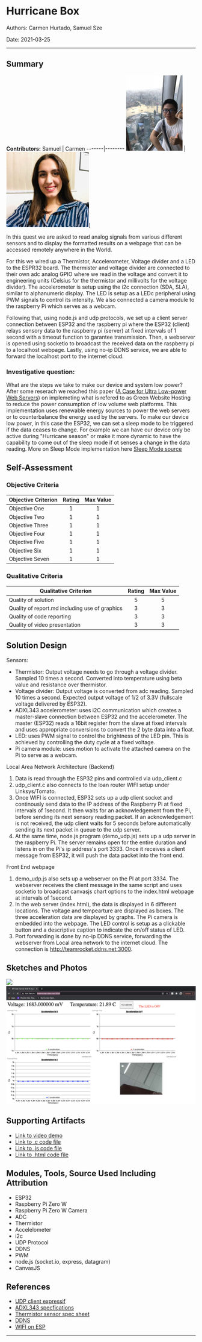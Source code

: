 # Hurricane Box
Authors: Carmen Hurtado, Samuel Sze

Date: 2021-03-25

-----

## Summary
**Contributors:**
Samuel | Carmen 
-------|--------
<img src="images/samuel.jpg" width="" height="200" /> | <img src="images/carmen.jpg" width="" height = "200" />) 

In this quest we are asked to read analog signals from various different sensors and to display the formatted results on a webpage that can be accessed remotely anywhere in the World. 

For this we wired up a Thermistor, Accelerometer, Voltage divider and a LED to the ESPR32 board. The thermister and voltage divider are connected to their own adc analog GPIO where we read in the voltage and convert it to engineering units (Celsius for the thermistor and millivolts for the voltage divider). The accelerometer is setup using the i2c connection (SDA, SLA), similar to alphanumeric display. The LED is setup as a LEDc peripheral using PWM signals to control its intensity. We also connected a camera module to the raspberry Pi which serves as a webcam. 

Following that, using node.js and udp protocols, we set up a client server connection between ESP32 and the raspberry pi where the ESP32 (client) relays sensory data to the raspberry pi (server) at fixed intervals of 1 second with a timeout function to garantee transmission. Then, a webserver is opened using socketio to broadcast the received data on the raspberry pi to a localhost webpage. Lastly, using no-ip DDNS service, we are able to forward the localhost port to the internet cloud.

### Investigative question: 
What are the steps we take to make our device and system low power?
After some reserach we reached this paper ([A Case for Ultra Low-power Web Servers](http://none.cs.umass.edu/papers/pdf/IGCC14-greening.pdf)) on implemeting what is refered to as Green Website Hosting to reduce the power consumption of low volume web platforms. This implementation uses renewable energy sources to power the web servers or to counterbalance the energy used by the servers. 
To make our device low power, in this case the ESP32, we can set a sleep mode to be triggered if the data ceases to change. For example we can have our device only be active during "Hurricane season" or make it more dynamic to have the capability to come out of the sleep mode if ot senses a change in the data reading. More on Sleep Mode implementation here [Sleep Mode source](https://circuitdigest.com/article/implementing-low-power-consumption-in-microcontrollers)

## Self-Assessment

### Objective Criteria

| Objective Criterion | Rating | Max Value  | 
|---------------------------------------------|:-----------:|:---------:|
| Objective One | 1 |  1     | 
| Objective Two | 1 |  1     | 
| Objective Three | 1|  1     | 
| Objective Four | 1 |  1     | 
| Objective Five | 1 |  1     | 
| Objective Six | 1 |  1     | 
| Objective Seven | 1 |  1     | 


### Qualitative Criteria

| Qualitative Criterion | Rating | Max Value  | 
|---------------------------------------------|:-----------:|:---------:|
| Quality of solution | 5 |  5     | 
| Quality of report.md including use of graphics | 3 |  3     | 
| Quality of code reporting | 3 |  3     | 
| Quality of video presentation | 3 |  3     | 


## Solution Design
Sensors:
- Thermistor: Output voltage needs to go through a voltage divider. Sampled 10 times a second. Converted into temperature using beta value and resistance over thermistor. 
- Voltage divider: Output voltage is converted from adc reading. Sampled 10 times a second. Expected output voltage of 1/2 of 3.3V (fullscale voltage delivered by ESP32).
- ADXL343 accelerometer: uses i2C communication which creates a master-slave connection between ESP32 and the accelerometer. The master (ESP32) reads a 16bit register from the slave at fixed intervals and uses appropriate conversions to convert the 2 byte data into a float. 
- LED: uses PWM signal to control the brightness of the LED pin. This is achieved by controlling the duty cycle at a fixed voltage. 
- Pi camera module: uses motion to activate the attached camera on the Pi to serve as a webcam. 

Local Area Network Architecture (Backend)
1. Data is read through the ESP32 pins and controlled via udp_client.c
2. udp_client.c also connects to the loan router WIFI setup under Linksys/Tomato. 
3. Once WIFI is connected, ESP32 sets up a udp client socket and continously send data to the IP address of the Raspberry Pi at fixed intervals of 1second. It then waits for an acknowledgement from the Pi, before sending its next sensory reading packet. If an acknowledgement is not received, the udp client waits for 5 seconds before automatically sending its next packet in queue to the udp server. 
4. At the same time, node.js program (demo_udp.js) sets up a udp server in the raspberry Pi. The server remains open for the entire duration and listens in on the Pi's ip address's port 3333. Once it receives a client message from ESP32, it will push the data packet into the front end. 

Front End webpage
1. demo_udp.js also sets up a webserver on the PI at port 3334. The webserver receives the client message in the same script and uses socketio to broadcast canvasjs chart options to the index.html webpage at intervals of 1second. 
3. In the web server (index.html), the data is displayed in 6 different locations. The voltage and tempearture are displayed as boxes. The three acceleration data are displayed by graphs. The Pi camera is embedded into the webpage. The LED control is setup as a clickable button and a descriptive caption to indicate the on/off status of LED. 
3. Port forwarding is done by no-ip DDNS service, forwarding the webserver from Local area network to the internet cloud. The connection is http://teamrocket.ddns.net:3000.

## Sketches and Photos
<img src="images/storyboard1.png" width="500" height="" />

<img src="images/graph.png" width="" height="" />

## Supporting Artifacts
- [Link to video demo](https://youtu.be/VHqB5IZUhHE)
- [Link to .c code file](https://github.com/BU-EC444/TeamRocket-Sze-Hurtado/blob/master/quest-3/code/udp_client.c)
- [Link to .js code file](https://github.com/BU-EC444/TeamRocket-Sze-Hurtado/blob/master/quest-3/code/demo_udp.js)
- [Link to .html code file](https://github.com/BU-EC444/TeamRocket-Sze-Hurtado/blob/master/quest-3/code/index.html)


## Modules, Tools, Source Used Including Attribution
- ESP32
- Raspberry Pi Zero W 
- Raspberry Pi Zero W Camera
- ADC
- Thermistor
- Accelelometer
- i2c
- UDP Protocol
- DDNS
- PWM
- node.js (socket.io, express, datagram)
- CanvasJS 

## References
- [UDP client expressif](https://github.com/espressif/esp-idf/tree/master/examples/protocols/sockets/udp_client)
- [ADXL343 specfications](http://whizzer.bu.edu/skills/accel)
- [Thermistor sensor spec sheet](https://www.eaa.net.au/PDF/Hitech/MF52type.pdf)
- [DDNS](http://whizzer.bu.edu/skills/dyndns-pi)
- [WIFI on ESP](http://whizzer.bu.edu/skills/wifi)
-----

